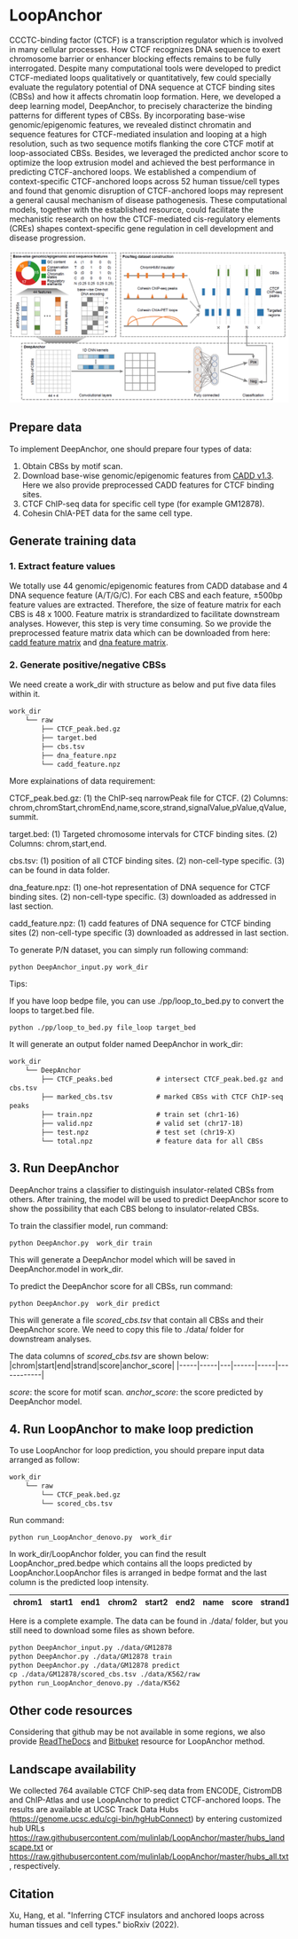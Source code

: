 # LoopAnchor

CCCTC-binding factor (CTCF) is a transcription regulator which is involved in many cellular processes. How CTCF recognizes DNA sequence to exert chromosome barrier or enhancer blocking effects remains to be fully interrogated. Despite many computational tools were developed to predict CTCF-mediated loops qualitatively or quantitatively, few could specially evaluate the regulatory potential of DNA sequence at CTCF binding sites (CBSs) and how it affects chromatin loop formation. Here, we developed a deep learning model, DeepAnchor, to precisely characterize the binding patterns for different types of CBSs. By incorporating base-wise genomic/epigenomic features, we revealed distinct chromatin and sequence features for CTCF-mediated insulation and looping at a high resolution, such as two sequence motifs flanking the core CTCF motif at loop-associated CBSs. Besides, we leveraged the predicted anchor score to optimize the loop extrusion model and achieved the best performance in predicting CTCF-anchored loops. We established a compendium of context-specific CTCF-anchored loops across 52 human tissue/cell types and found that genomic disruption of CTCF-anchored loops may represent a general causal mechanism of disease pathogenesis. These computational models, together with the established resource, could facilitate the mechanistic research on how the CTCF-mediated cis-regulatory elements (CREs) shapes context-specific gene regulation in cell development and disease progression.



<p align="center">
   <img src="https://github.com/mulinlab/LoopAnchor/blob/master/docs/source/flowchart.PNG?raw=True">
</p>

## Prepare data
To implement DeepAnchor, one should prepare four types of data:
1. Obtain CBSs by motif scan.
2. Download base-wise genomic/epigenomic features from [CADD v1.3](https://cadd.gs.washington.edu/download). Here we also provide preprocessed CADD features for CTCF binding sites.
3. CTCF ChIP-seq data for specific cell type (for example GM12878).
4. Cohesin ChIA-PET data for the same cell type. 


## Generate training data
### 1. Extract feature values
We totally use 44 genomic/epigenomic features from CADD database and 4 DNA sequence feature (A/T/G/C). For each CBS and each feature, ±500bp feature values are extracted. Therefore, the size of feature matrix for each CBS is 48 x 1000. Feature matrix is strandardized to facilitate downstream analyses. However, this step is very time consuming. So we provide the preprocessed feature matrix data which can be downloaded from here: [cadd feature matrix](http://www.mulinlab.org/LoopAnchor/cadd_feature.npz) and [dna feature matrix](http://www.mulinlab.org/LoopAnchor/dna_feature.npz).

### 2. Generate positive/negative CBSs
We need create a work_dir with structure as below and put five data files within it.
```
work_dir
    └── raw                   
        ├── CTCF_peak.bed.gz              
        ├── target.bed              
        ├── cbs.tsv
        ├── dna_feature.npz      
        └── cadd_feature.npz
```
More explainations of data requirement:

CTCF_peak.bed.gz: 
    (1) the ChIP-seq narrowPeak file for CTCF.
    (2) Columns: chrom,chromStart,chromEnd,name,score,strand,signalValue,pValue,qValue,summit.

target.bed:
    (1) Targeted chromosome intervals for CTCF binding sites.
    (2) Columns: chrom,start,end.

cbs.tsv:
    (1) position of all CTCF binding sites.
    (2) non-cell-type specific.
    (3) can be found in data folder.

dna_feature.npz:
    (1) one-hot representation of DNA sequence for CTCF binding sites.
    (2) non-cell-type specific.
    (3) downloaded as addressed in last section.

cadd_feature.npz:
    (1) cadd features of DNA sequence for CTCF binding sites
    (2) non-cell-type specific
    (3) downloaded as addressed in last section.

To generate P/N dataset, you can simply run following command:
```properties
python DeepAnchor_input.py work_dir
```


Tips:

If you have loop bedpe file, you can use ./pp/loop_to_bed.py to convert the loops to target.bed file.

```
python ./pp/loop_to_bed.py file_loop target_bed
```


It will generate an output folder named DeepAnchor in work_dir:
```
work_dir
    └── DeepAnchor  
        ├── CTCF_peaks.bed           # intersect CTCF_peak.bed.gz and cbs.tsv
        ├── marked_cbs.tsv           # marked CBSs with CTCF ChIP-seq peaks          
        ├── train.npz                # train set (chr1-16)
        ├── valid.npz                # valid set (chr17-18)
        ├── test.npz                 # test set (chr19-X)                 
        └── total.npz                # feature data for all CBSs
```     


## 3. Run DeepAnchor
DeepAnchor trains a classifier to distinguish insulator-related CBSs from others. After training, the model will be used to predict DeepAnchor score to show the possibility that each CBS belong to insulator-related CBSs. 

To train the classifier model, run command:
```properties
python DeepAnchor.py  work_dir train
```
This will generate a DeepAnchor model which will be saved in DeepAnchor.model in work_dir.

To predict the DeepAnchor score for all CBSs, run command:

```properties
python DeepAnchor.py  work_dir predict
```

This will generate a file *scored_cbs.tsv* that contain all CBSs and their DeepAnchor score. We need to copy this file to ./data/ folder for downstream analyses.

The data columns of *scored_cbs.tsv* are shown below:
|chrom|start|end|strand|score|anchor_score|
|-----|-----|---|------|-----|------------|

*score*: the score for motif scan.
*anchor_score*: the score predicted by DeepAnchor model.

## 4. Run LoopAnchor to make loop prediction

To use LoopAnchor for loop prediction, you should prepare input data arranged as follow:

```
work_dir
    └── raw                   
        └── CTCF_peak.bed.gz
        └── scored_cbs.tsv      
```

Run command:
```properties
python run_LoopAnchor_denovo.py  work_dir
```
In work_dir/LoopAnchor folder, you can find the result LoopAnchor_pred.bedpe which contains all the loops predicted by LoopAnchor.LoopAnchor files is arranged in bedpe format and the last column is the predicted loop intensity.

|chrom1|start1|end1|chrom2|start2|end2|name|score|strand1|strand2|LoopAnchor|
|------|------|----|------|------|----|----|-----|-------|-------|----------|





Here is a complete example. The data can be found in ./data/ folder, but you still need to download some files as shown before.
```properties
python DeepAnchor_input.py ./data/GM12878
python DeepAnchor.py ./data/GM12878 train
python DeepAnchor.py ./data/GM12878 predict
cp ./data/GM12878/scored_cbs.tsv ./data/K562/raw
python run_LoopAnchor_denovo.py ./data/K562
```

## Other code resources

Considering that github may be not available in some regions, we also provide [ReadTheDocs](https://loopanchor.readthedocs.io/en/latest/index.html) and [Bitbuket](https://bitbucket.org/xuhang01/loopanchor/src/main/) resource for LoopAnchor method.


## Landscape availability
We collected 764 available CTCF ChIP-seq data from ENCODE, CistromDB and ChIP-Atlas and use LoopAnchor to predict CTCF-anchored loops. The results are available at UCSC Track Data Hubs (https://genome.ucsc.edu/cgi-bin/hgHubConnect) by entering customized hub URLs https://raw.githubusercontent.com/mulinlab/LoopAnchor/master/hubs_landscape.txt or https://raw.githubusercontent.com/mulinlab/LoopAnchor/master/hubs_all.txt, respectively.


## Citation
Xu, Hang, et al. "Inferring CTCF insulators and anchored loops across human tissues and cell types." bioRxiv (2022).
